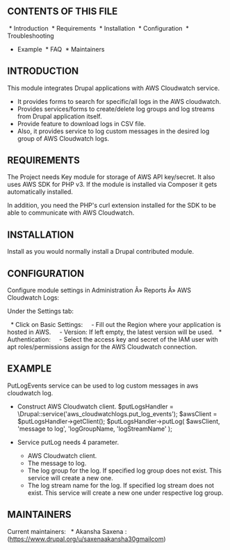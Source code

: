 CONTENTS OF THIS FILE
---------------------

 * Introduction
 * Requirements
 * Installation
 * Configuration
 * Troubleshooting
 * Example
 * FAQ
 * Maintainers


INTRODUCTION
---------------------

This module integrates Drupal applications with AWS Cloudwatch service.

* It provides forms to search for specific/all logs in the AWS cloudwatch.
* Provides services/forms to create/delete log groups and log streams from
  Drupal application itself.
* Provide feature to download logs in CSV file.
* Also, it provides service to log custom messages in the desired log group
  of AWS Cloudwatch logs.


REQUIREMENTS
---------------------

The Project needs Key module for storage of AWS API key/secret.
It also uses AWS SDK for PHP v3. If the module is installed via Composer it
gets automatically installed.

In addition, you need the PHP's curl extension installed for the SDK to
be able to communicate with AWS Cloudwatch.


INSTALLATION
---------------------

Install as you would normally install a Drupal contributed module.


CONFIGURATION
---------------------

Configure module settings in Administration Â» Reports Â» AWS Cloudwatch Logs:

Under the Settings tab:

  * Click on Basic Settings:
    - Fill out the Region where your application is hosted in AWS.
    - Version: If left empty, the latest version will be used.
  * Authentication:
    - Select the access key and secret of the IAM user with apt
      roles/permissions assign for the AWS Cloudwatch connection.


EXAMPLE
---------------------
PutLogEvents service can be used to log custom messages in aws cloudwatch log.

  * Construct AWS Cloudwatch client.
      $putLogsHandler = \Drupal::service('aws_cloudwatchlogs.put_log_events');
      $awsClient = $putLogsHandler->getClient();
      $putLogsHandler->putLog(
        $awsClient,
        'message to log',
        'logGroupName,
        'logStreamName'
      );

  * Service putLog needs 4 parameter.
    - AWS Cloudwatch client.
    - The message to log.
    - The log group for the log. If specified log group does not exist.
      This service will create a new one.
    - The log stream name for the log. If specified log stream does not exist.
      This service will create a new one under respective log group.


MAINTAINERS
---------------------

Current maintainers:
  * Akansha Saxena : (https://www.drupal.org/u/saxenaakansha30gmailcom)
